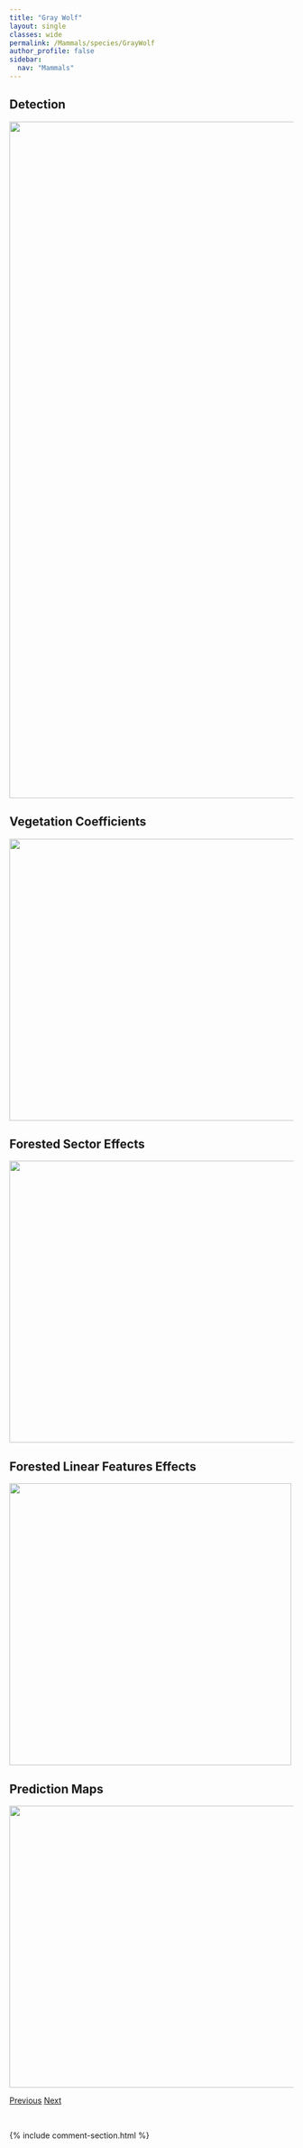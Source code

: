 ```yaml
---
title: "Gray Wolf"
layout: single
classes: wide
permalink: /Mammals/species/GrayWolf
author_profile: false
sidebar:
  nav: "Mammals"
---
```


<h2>Detection</h2>

<a href="https://drive.google.com/uc?export=view&id=1lmlxyCkb_YmI6BAREClpS0lOS0yGYYQq">
<img src="https://drive.google.com/uc?export=view&id=1lmlxyCkb_YmI6BAREClpS0lOS0yGYYQq" height = "1200" width = "800">
</a>


<h2>Vegetation Coefficients</h2>

<a href="https://drive.google.com/uc?export=view&id=1GNO-_R3n3P8MaQopYd4aKjCv3Kii3KFo">
<img src="https://drive.google.com/uc?export=view&id=1GNO-_R3n3P8MaQopYd4aKjCv3Kii3KFo" height = "500" width = "1000">
</a>


<h2>Forested Sector Effects</h2>

<a href="https://drive.google.com/uc?export=view&id=11SbpoyIKaLdfrvS9N6wHtxscGk_JQiLa">
<img src="https://drive.google.com/uc?export=view&id=11SbpoyIKaLdfrvS9N6wHtxscGk_JQiLa" height = "500" width = "1000">
</a>


<h2>Forested Linear Features Effects</h2>

<a href="https://drive.google.com/uc?export=view&id=13SRjqriBM_t5WmJ642C37rXVK3SJTpSh">
<img src="https://drive.google.com/uc?export=view&id=13SRjqriBM_t5WmJ642C37rXVK3SJTpSh" height = "500" width = "500">
</a>


<h2>Prediction Maps</h2>

<a href="https://drive.google.com/uc?export=view&id=1nvN87_ZFt_U2hSXV0yjCYNrAwXDPSdxM">
<img src="https://drive.google.com/uc?export=view&id=1nvN87_ZFt_U2hSXV0yjCYNrAwXDPSdxM" height = "500" width = "1000">
</a>


<a href="/DevelopmentWebsite/Mammals/species/GoldenMantledGroundSquirrel" class="pagination--pager" title="Callospermophilus lateralis">Previous</a> <a href="/DevelopmentWebsite/Mammals/species/Grizzlybear" class="pagination--pager" title="Ursus arctos">Next</a>

<p>&nbsp;</p>

{% include comment-section.html %}
